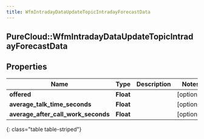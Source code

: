 ```yaml
---
title: WfmIntradayDataUpdateTopicIntradayForecastData
---
```

## PureCloud::WfmIntradayDataUpdateTopicIntradayForecastData

## Properties

|Name | Type | Description | Notes|
|------------ | ------------- | ------------- | -------------|
| **offered** | **Float** |  | [optional] |
| **average_talk_time_seconds** | **Float** |  | [optional] |
| **average_after_call_work_seconds** | **Float** |  | [optional] |
{: class="table table-striped"}


